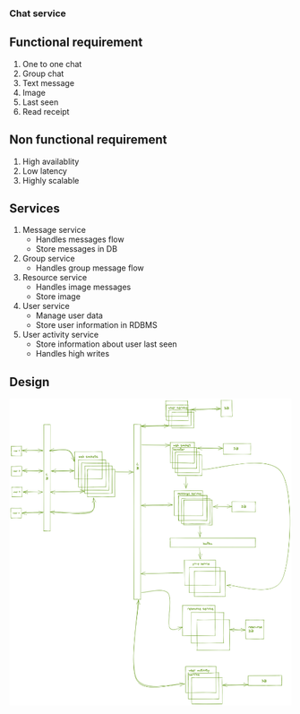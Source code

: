 ### Chat service

## Functional requirement
1. One to one chat
2. Group chat
3. Text message
4. Image
5. Last seen
6. Read receipt


## Non functional requirement
1. High availablity
2. Low latency
3. Highly scalable

## Services
1. Message service
    - Handles messages flow
    - Store messages in DB
2. Group service
    - Handles group message flow
3. Resource service
    - Handles image messages
    - Store image
4. User service
    - Manage user data
    - Store user information in RDBMS
5. User activity service
    - Store information about user last seen
    - Handles high writes


## Design
![Image](https://github.com/impradeeparya/system-design/blob/main/chat-service/chat-service.png)
